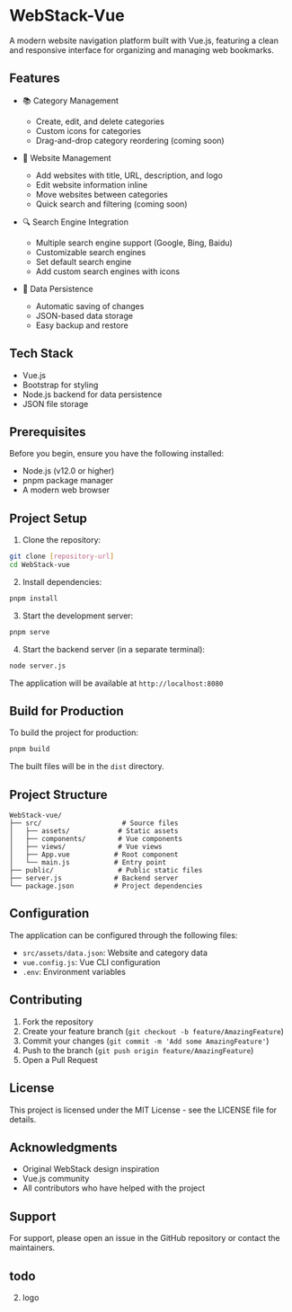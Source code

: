 # WebStack-Vue

A modern website navigation platform built with Vue.js, featuring a clean and responsive interface for organizing and managing web bookmarks.

## Features

- 📚 Category Management
  - Create, edit, and delete categories
  - Custom icons for categories
  - Drag-and-drop category reordering (coming soon)

- 🔖 Website Management
  - Add websites with title, URL, description, and logo
  - Edit website information inline
  - Move websites between categories
  - Quick search and filtering (coming soon)

- 🔍 Search Engine Integration
  - Multiple search engine support (Google, Bing, Baidu)
  - Customizable search engines
  - Set default search engine
  - Add custom search engines with icons

- 💾 Data Persistence
  - Automatic saving of changes
  - JSON-based data storage
  - Easy backup and restore

## Tech Stack

- Vue.js
- Bootstrap for styling
- Node.js backend for data persistence
- JSON file storage

## Prerequisites

Before you begin, ensure you have the following installed:
- Node.js (v12.0 or higher)
- pnpm package manager
- A modern web browser

## Project Setup

1. Clone the repository:
```bash
git clone [repository-url]
cd WebStack-vue
```

2. Install dependencies:
```bash
pnpm install
```

3. Start the development server:
```bash
pnpm serve
```

4. Start the backend server (in a separate terminal):
```bash
node server.js
```

The application will be available at `http://localhost:8080`

## Build for Production

To build the project for production:

```bash
pnpm build
```

The built files will be in the `dist` directory.

## Project Structure

```
WebStack-vue/
├── src/                    # Source files
│   ├── assets/            # Static assets
│   ├── components/        # Vue components
│   ├── views/             # Vue views
│   ├── App.vue           # Root component
│   └── main.js           # Entry point
├── public/                # Public static files
├── server.js             # Backend server
└── package.json          # Project dependencies
```

## Configuration

The application can be configured through the following files:
- `src/assets/data.json`: Website and category data
- `vue.config.js`: Vue CLI configuration
- `.env`: Environment variables

## Contributing

1. Fork the repository
2. Create your feature branch (`git checkout -b feature/AmazingFeature`)
3. Commit your changes (`git commit -m 'Add some AmazingFeature'`)
4. Push to the branch (`git push origin feature/AmazingFeature`)
5. Open a Pull Request

## License

This project is licensed under the MIT License - see the LICENSE file for details.

## Acknowledgments

- Original WebStack design inspiration
- Vue.js community
- All contributors who have helped with the project

## Support

For support, please open an issue in the GitHub repository or contact the maintainers.

## todo
2. logo
